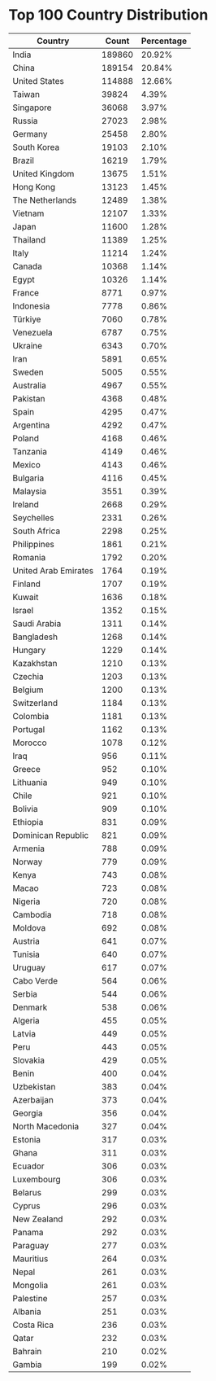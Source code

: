 # Top 100 Country Distribution
| Country | Count | Percentage |
|----|----|----|
| India | 189860 | 20.92% |
| China | 189154 | 20.84% |
| United States | 114888 | 12.66% |
| Taiwan | 39824 | 4.39% |
| Singapore | 36068 | 3.97% |
| Russia | 27023 | 2.98% |
| Germany | 25458 | 2.80% |
| South Korea | 19103 | 2.10% |
| Brazil | 16219 | 1.79% |
| United Kingdom | 13675 | 1.51% |
| Hong Kong | 13123 | 1.45% |
| The Netherlands | 12489 | 1.38% |
| Vietnam | 12107 | 1.33% |
| Japan | 11600 | 1.28% |
| Thailand | 11389 | 1.25% |
| Italy | 11214 | 1.24% |
| Canada | 10368 | 1.14% |
| Egypt | 10326 | 1.14% |
| France | 8771 | 0.97% |
| Indonesia | 7778 | 0.86% |
| Türkiye | 7060 | 0.78% |
| Venezuela | 6787 | 0.75% |
| Ukraine | 6343 | 0.70% |
| Iran | 5891 | 0.65% |
| Sweden | 5005 | 0.55% |
| Australia | 4967 | 0.55% |
| Pakistan | 4368 | 0.48% |
| Spain | 4295 | 0.47% |
| Argentina | 4292 | 0.47% |
| Poland | 4168 | 0.46% |
| Tanzania | 4149 | 0.46% |
| Mexico | 4143 | 0.46% |
| Bulgaria | 4116 | 0.45% |
| Malaysia | 3551 | 0.39% |
| Ireland | 2668 | 0.29% |
| Seychelles | 2331 | 0.26% |
| South Africa | 2298 | 0.25% |
| Philippines | 1861 | 0.21% |
| Romania | 1792 | 0.20% |
| United Arab Emirates | 1764 | 0.19% |
| Finland | 1707 | 0.19% |
| Kuwait | 1636 | 0.18% |
| Israel | 1352 | 0.15% |
| Saudi Arabia | 1311 | 0.14% |
| Bangladesh | 1268 | 0.14% |
| Hungary | 1229 | 0.14% |
| Kazakhstan | 1210 | 0.13% |
| Czechia | 1203 | 0.13% |
| Belgium | 1200 | 0.13% |
| Switzerland | 1184 | 0.13% |
| Colombia | 1181 | 0.13% |
| Portugal | 1162 | 0.13% |
| Morocco | 1078 | 0.12% |
| Iraq | 956 | 0.11% |
| Greece | 952 | 0.10% |
| Lithuania | 949 | 0.10% |
| Chile | 921 | 0.10% |
| Bolivia | 909 | 0.10% |
| Ethiopia | 831 | 0.09% |
| Dominican Republic | 821 | 0.09% |
| Armenia | 788 | 0.09% |
| Norway | 779 | 0.09% |
| Kenya | 743 | 0.08% |
| Macao | 723 | 0.08% |
| Nigeria | 720 | 0.08% |
| Cambodia | 718 | 0.08% |
| Moldova | 692 | 0.08% |
| Austria | 641 | 0.07% |
| Tunisia | 640 | 0.07% |
| Uruguay | 617 | 0.07% |
| Cabo Verde | 564 | 0.06% |
| Serbia | 544 | 0.06% |
| Denmark | 538 | 0.06% |
| Algeria | 455 | 0.05% |
| Latvia | 449 | 0.05% |
| Peru | 443 | 0.05% |
| Slovakia | 429 | 0.05% |
| Benin | 400 | 0.04% |
| Uzbekistan | 383 | 0.04% |
| Azerbaijan | 373 | 0.04% |
| Georgia | 356 | 0.04% |
| North Macedonia | 327 | 0.04% |
| Estonia | 317 | 0.03% |
| Ghana | 311 | 0.03% |
| Ecuador | 306 | 0.03% |
| Luxembourg | 306 | 0.03% |
| Belarus | 299 | 0.03% |
| Cyprus | 296 | 0.03% |
| New Zealand | 292 | 0.03% |
| Panama | 292 | 0.03% |
| Paraguay | 277 | 0.03% |
| Mauritius | 264 | 0.03% |
| Nepal | 261 | 0.03% |
| Mongolia | 261 | 0.03% |
| Palestine | 257 | 0.03% |
| Albania | 251 | 0.03% |
| Costa Rica | 236 | 0.03% |
| Qatar | 232 | 0.03% |
| Bahrain | 210 | 0.02% |
| Gambia | 199 | 0.02% |
